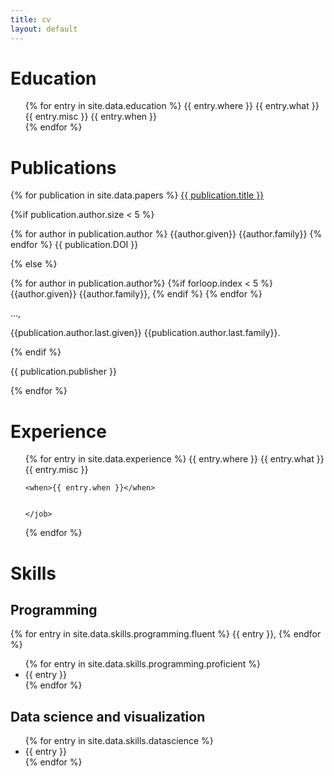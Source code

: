 ```yaml
---
title: cv
layout: default
---
```


# Education

<ul>
{% for entry in site.data.education %}
    <school>
        <schoolname>{{ entry.where }}</schoolname>
        <degree>{{ entry.what }}</degree>
        <degreedesc>{{ entry.misc }}</degreedesc>
    </school>
    <when>{{ entry.when }}</when> <br/>
{% endfor %}
</ul>

# Publications

{% for publication in site.data.papers %}
<pubtitle> <a href="http://dx.doi.org/{{publication.DOI}}"> {{ publication.title }} </a> <br/></pubtitle>

<authors>
{%if publication.author.size < 5 %}

{% for author in publication.author %} {{author.given}} {{author.family}} {% endfor %} {{ publication.DOI }}

{% else %}

{% for author in publication.author%}
    {%if forloop.index < 5 %}
        {{author.given}} {{author.family}},
    {% endif %}
{% endfor %}

...,

{{publication.author.last.given}} {{publication.author.last.family}}.


{% endif %}

</authors>

<publisher> {{ publication.publisher }} </publisher>

{% endfor %}


# Experience

<ul>
{% for entry in site.data.experience %}
    <job>
    <left>
        <employer>{{ entry.where }}</employer>
        <jobtitle>{{ entry.what }}</jobtitle>
        <jobdesc>{{ entry.misc }}</jobdesc>
    </left>

    <when>{{ entry.when }}</when>


    </job>

{% endfor %}
</ul>

# Skills

## Programming
<div>
{% for entry in site.data.skills.programming.fluent %}
 {{ entry }},
{% endfor %}
</div>

<ul>
{% for entry in site.data.skills.programming.proficient %}
    <li>
    <place>{{ entry }} </place>
    </li>
{% endfor %}
</ul>

## Data science and visualization
<ul>
{% for entry in site.data.skills.datascience %}
    <li>
    {{ entry }}
    </li>
{% endfor %}
</ul>
